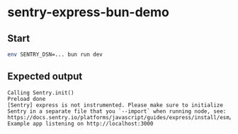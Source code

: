# sentry-express-bun-demo

## Start

```bash
env SENTRY_DSN=... bun run dev
```

## Expected output

```
Calling Sentry.init()
Preload done
[Sentry] express is not instrumented. Please make sure to initialize Sentry in a separate file that you `--import` when running node, see: https://docs.sentry.io/platforms/javascript/guides/express/install/esm/.
Example app listening on http://localhost:3000
```
